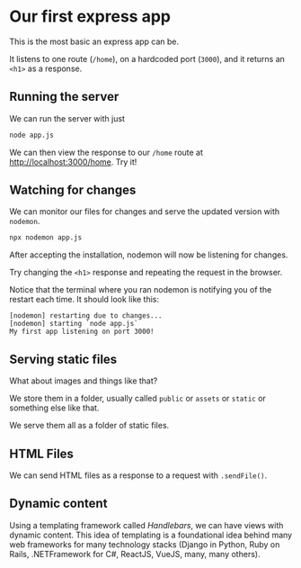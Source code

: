 # Our first express app

This is the most basic an express app can be.

It listens to one route (`/home`), on a hardcoded port (`3000`), and it returns an `<h1>` as a response.

## Running the server

We can run the server with just

```sh
node app.js
```

We can then view the response to our `/home` route at
[http://localhost:3000/home](http://localhost:3000/home).
Try it!

## Watching for changes

We can monitor our files for changes and serve the updated version with `nodemon`.

```sh
npx nodemon app.js
```

After accepting the installation, nodemon will now be listening for changes.

Try changing the `<h1>` response and repeating the request in the browser.

Notice that the terminal where you ran nodemon is notifying you of the restart each time.
It should look like this:

```
[nodemon] restarting due to changes...
[nodemon] starting `node app.js`
My first app listening on port 3000!
```

## Serving static files

What about images and things like that?

We store them in a folder, usually called `public` or `assets` or `static` or something else like that.

We serve them all as a folder of static files.

## HTML Files

We can send HTML files as a response to a request with `.sendFile()`.

## Dynamic content

Using a templating framework called _Handlebars_, we can have views with dynamic content.
This idea of templating is a foundational idea behind many web frameworks for many technology stacks (Django in Python, Ruby on Rails, .NETFramework for C#, ReactJS, VueJS, many, many others).
